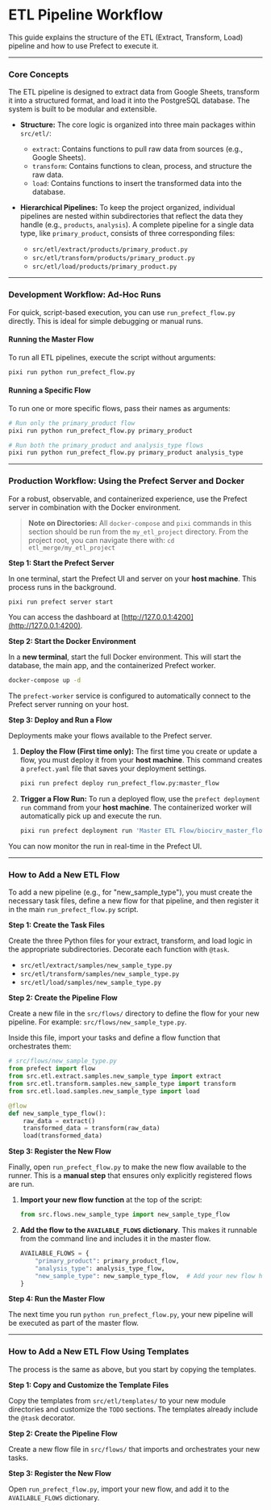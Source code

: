 # ETL Pipeline Workflow

This guide explains the structure of the ETL (Extract, Transform, Load) pipeline
and how to use Prefect to execute it.

---

### Core Concepts

The ETL pipeline is designed to extract data from Google Sheets, transform it
into a structured format, and load it into the PostgreSQL database. The system
is built to be modular and extensible.

- **Structure:** The core logic is organized into three main packages within
  `src/etl/`:

  - `extract`: Contains functions to pull raw data from sources (e.g., Google
    Sheets).
  - `transform`: Contains functions to clean, process, and structure the raw
    data.
  - `load`: Contains functions to insert the transformed data into the database.

- **Hierarchical Pipelines:** To keep the project organized, individual
  pipelines are nested within subdirectories that reflect the data they handle
  (e.g., `products`, `analysis`). A complete pipeline for a single data type,
  like `primary_product`, consists of three corresponding files:
  - `src/etl/extract/products/primary_product.py`
  - `src/etl/transform/products/primary_product.py`
  - `src/etl/load/products/primary_product.py`

---

### Development Workflow: Ad-Hoc Runs

For quick, script-based execution, you can use `run_prefect_flow.py` directly.
This is ideal for simple debugging or manual runs.

#### Running the Master Flow

To run all ETL pipelines, execute the script without arguments:

```bash
pixi run python run_prefect_flow.py
```

#### Running a Specific Flow

To run one or more specific flows, pass their names as arguments:

```bash
# Run only the primary_product flow
pixi run python run_prefect_flow.py primary_product

# Run both the primary_product and analysis_type flows
pixi run python run_prefect_flow.py primary_product analysis_type
```

---

### Production Workflow: Using the Prefect Server and Docker

For a robust, observable, and containerized experience, use the Prefect server
in combination with the Docker environment.

> **Note on Directories:** All `docker-compose` and `pixi` commands in this
> section should be run from the `my_etl_project` directory. From the project
> root, you can navigate there with: `cd etl_merge/my_etl_project`

**Step 1: Start the Prefect Server**

In one terminal, start the Prefect UI and server on your **host machine**. This
process runs in the background.

```bash
pixi run prefect server start
```

You can access the dashboard at [http://127.0.0.1:4200](http://127.0.0.1:4200).

**Step 2: Start the Docker Environment**

In a **new terminal**, start the full Docker environment. This will start the
database, the main app, and the containerized Prefect worker.

```bash
docker-compose up -d
```

The `prefect-worker` service is configured to automatically connect to the
Prefect server running on your host.

**Step 3: Deploy and Run a Flow**

Deployments make your flows available to the Prefect server.

1.  **Deploy the Flow (First time only):** The first time you create or update a
    flow, you must deploy it from your **host machine**. This command creates a
    `prefect.yaml` file that saves your deployment settings.

    ```bash
    pixi run prefect deploy run_prefect_flow.py:master_flow
    ```

2.  **Trigger a Flow Run:** To run a deployed flow, use the
    `prefect deployment run` command from your **host machine**. The
    containerized worker will automatically pick up and execute the run.

    ```bash
    pixi run prefect deployment run 'Master ETL Flow/biocirv_master_flow_test_deploy'
    ```

You can now monitor the run in real-time in the Prefect UI.

---

### How to Add a New ETL Flow

To add a new pipeline (e.g., for "new_sample_type"), you must create the
necessary task files, define a new flow for that pipeline, and then register it
in the main `run_prefect_flow.py` script.

**Step 1: Create the Task Files**

Create the three Python files for your extract, transform, and load logic in the
appropriate subdirectories. Decorate each function with `@task`.

- `src/etl/extract/samples/new_sample_type.py`
- `src/etl/transform/samples/new_sample_type.py`
- `src/etl/load/samples/new_sample_type.py`

**Step 2: Create the Pipeline Flow**

Create a new file in the `src/flows/` directory to define the flow for your new
pipeline. For example: `src/flows/new_sample_type.py`.

Inside this file, import your tasks and define a flow function that orchestrates
them:

```python
# src/flows/new_sample_type.py
from prefect import flow
from src.etl.extract.samples.new_sample_type import extract
from src.etl.transform.samples.new_sample_type import transform
from src.etl.load.samples.new_sample_type import load

@flow
def new_sample_type_flow():
    raw_data = extract()
    transformed_data = transform(raw_data)
    load(transformed_data)
```

**Step 3: Register the New Flow**

Finally, open `run_prefect_flow.py` to make the new flow available to the
runner. This is a **manual step** that ensures only explicitly registered flows
are run.

1.  **Import your new flow function** at the top of the script:
    ```python
    from src.flows.new_sample_type import new_sample_type_flow
    ```
2.  **Add the flow to the `AVAILABLE_FLOWS` dictionary**. This makes it runnable
    from the command line and includes it in the master flow.
    ```python
    AVAILABLE_FLOWS = {
        "primary_product": primary_product_flow,
        "analysis_type": analysis_type_flow,
        "new_sample_type": new_sample_type_flow,  # Add your new flow here
    }
    ```

**Step 4: Run the Master Flow**

The next time you run `python run_prefect_flow.py`, your new pipeline will be
executed as part of the master flow.

---

### How to Add a New ETL Flow Using Templates

The process is the same as above, but you start by copying the templates.

**Step 1: Copy and Customize the Template Files**

Copy the templates from `src/etl/templates/` to your new module directories and
customize the `TODO` sections. The templates already include the `@task`
decorator.

**Step 2: Create the Pipeline Flow**

Create a new flow file in `src/flows/` that imports and orchestrates your new
tasks.

**Step 3: Register the New Flow**

Open `run_prefect_flow.py`, import your new flow, and add it to the
`AVAILABLE_FLOWS` dictionary.
